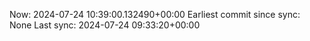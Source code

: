 Now: 2024-07-24 10:39:00.132490+00:00 Earliest commit since sync: None Last sync: 2024-07-24 09:33:20+00:00
